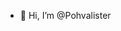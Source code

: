 - 👋 Hi, I’m @Pohvalister


<!---
Pohvalister/Pohvalister is a ✨ special ✨ repository because its `README.md` (this file) appears on your GitHub profile.
You can click the Preview link to take a look at your changes.
--->
